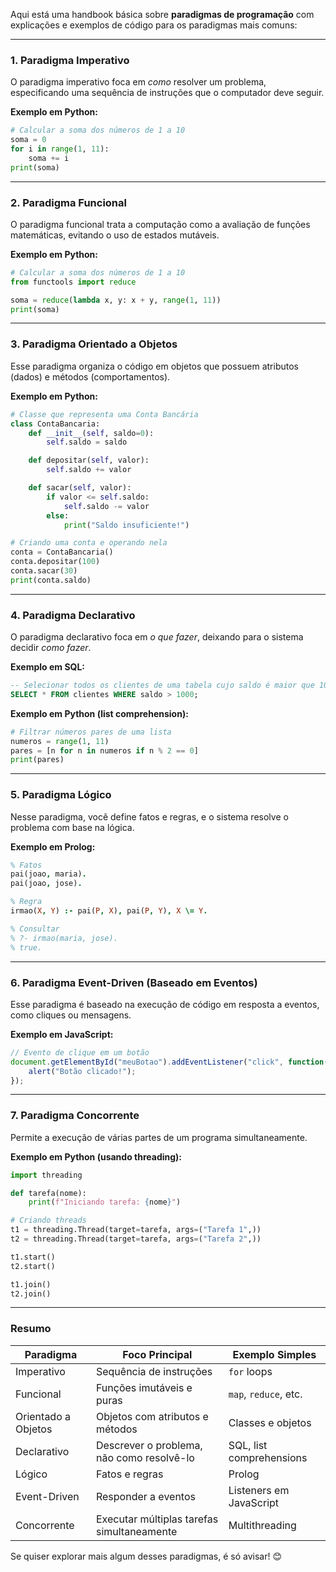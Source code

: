 Aqui está uma handbook básica sobre **paradigmas de programação** com explicações e exemplos de código para os paradigmas mais comuns:

---

### **1. Paradigma Imperativo**
O paradigma imperativo foca em *como* resolver um problema, especificando uma sequência de instruções que o computador deve seguir.

**Exemplo em Python:**
```python
# Calcular a soma dos números de 1 a 10
soma = 0
for i in range(1, 11):
    soma += i
print(soma)
```

---

### **2. Paradigma Funcional**
O paradigma funcional trata a computação como a avaliação de funções matemáticas, evitando o uso de estados mutáveis.

**Exemplo em Python:**
```python
# Calcular a soma dos números de 1 a 10
from functools import reduce

soma = reduce(lambda x, y: x + y, range(1, 11))
print(soma)
```

---

### **3. Paradigma Orientado a Objetos**
Esse paradigma organiza o código em objetos que possuem atributos (dados) e métodos (comportamentos).

**Exemplo em Python:**
```python
# Classe que representa uma Conta Bancária
class ContaBancaria:
    def __init__(self, saldo=0):
        self.saldo = saldo

    def depositar(self, valor):
        self.saldo += valor

    def sacar(self, valor):
        if valor <= self.saldo:
            self.saldo -= valor
        else:
            print("Saldo insuficiente!")

# Criando uma conta e operando nela
conta = ContaBancaria()
conta.depositar(100)
conta.sacar(30)
print(conta.saldo)
```

---

### **4. Paradigma Declarativo**
O paradigma declarativo foca em *o que fazer*, deixando para o sistema decidir *como fazer*.

**Exemplo em SQL:**
```sql
-- Selecionar todos os clientes de uma tabela cujo saldo é maior que 1000
SELECT * FROM clientes WHERE saldo > 1000;
```

**Exemplo em Python (list comprehension):**
```python
# Filtrar números pares de uma lista
numeros = range(1, 11)
pares = [n for n in numeros if n % 2 == 0]
print(pares)
```

---

### **5. Paradigma Lógico**
Nesse paradigma, você define fatos e regras, e o sistema resolve o problema com base na lógica.

**Exemplo em Prolog:**
```prolog
% Fatos
pai(joao, maria).
pai(joao, jose).

% Regra
irmao(X, Y) :- pai(P, X), pai(P, Y), X \= Y.

% Consultar
% ?- irmao(maria, jose).
% true.
```

---

### **6. Paradigma Event-Driven (Baseado em Eventos)**
Esse paradigma é baseado na execução de código em resposta a eventos, como cliques ou mensagens.

**Exemplo em JavaScript:**
```javascript
// Evento de clique em um botão
document.getElementById("meuBotao").addEventListener("click", function() {
    alert("Botão clicado!");
});
```

---

### **7. Paradigma Concorrente**
Permite a execução de várias partes de um programa simultaneamente.

**Exemplo em Python (usando threading):**
```python
import threading

def tarefa(nome):
    print(f"Iniciando tarefa: {nome}")

# Criando threads
t1 = threading.Thread(target=tarefa, args=("Tarefa 1",))
t2 = threading.Thread(target=tarefa, args=("Tarefa 2",))

t1.start()
t2.start()

t1.join()
t2.join()
```

---

### **Resumo**
| Paradigma             | Foco Principal                                  | Exemplo Simples                  |
|-----------------------|------------------------------------------------|----------------------------------|
| Imperativo            | Sequência de instruções                        | `for` loops                     |
| Funcional             | Funções imutáveis e puras                      | `map`, `reduce`, etc.           |
| Orientado a Objetos   | Objetos com atributos e métodos                 | Classes e objetos               |
| Declarativo           | Descrever o problema, não como resolvê-lo       | SQL, list comprehensions        |
| Lógico                | Fatos e regras                                 | Prolog                          |
| Event-Driven          | Responder a eventos                            | Listeners em JavaScript         |
| Concorrente           | Executar múltiplas tarefas simultaneamente     | Multithreading                  |

Se quiser explorar mais algum desses paradigmas, é só avisar! 😊